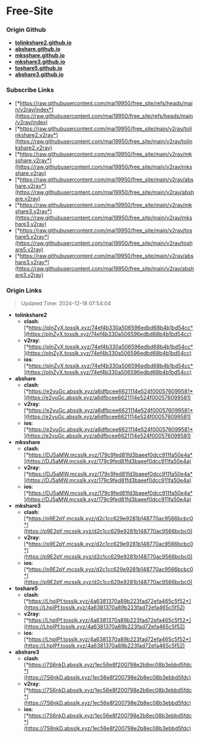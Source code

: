 # Free-Site

### Origin Github

- [**tolinkshare2.github.io**](https://github.com/tolinkshare2/tolinkshare2.github.io)
- [**abshare.github.io**](https://github.com/abshare/abshare.github.io)
- [**mksshare.github.io**](https://github.com/mksshare/mksshare.github.io)
- [**mkshare3.github.io**](https://github.com/mkshare3/mkshare3.github.io)
- [**toshare5.github.io**](https://github.com/toshare5/toshare5.github.io)
- [**abshare3.github.io**](https://github.com/abshare3/abshare3.github.io)

### Subscribe Links

- [*https://raw.githubusercontent.com/mai19950/free_site/refs/heads/main/v2ray/index*](https://raw.githubusercontent.com/mai19950/free_site/refs/heads/main/v2ray/index)
- [*https://raw.githubusercontent.com/mai19950/free_site/main/v2ray/tolinkshare2.v2ray*](https://raw.githubusercontent.com/mai19950/free_site/main/v2ray/tolinkshare2.v2ray)
- [*https://raw.githubusercontent.com/mai19950/free_site/main/v2ray/mksshare.v2ray*](https://raw.githubusercontent.com/mai19950/free_site/main/v2ray/mksshare.v2ray)
- [*https://raw.githubusercontent.com/mai19950/free_site/main/v2ray/abshare.v2ray*](https://raw.githubusercontent.com/mai19950/free_site/main/v2ray/abshare.v2ray)
- [*https://raw.githubusercontent.com/mai19950/free_site/main/v2ray/mkshare3.v2ray*](https://raw.githubusercontent.com/mai19950/free_site/main/v2ray/mkshare3.v2ray)
- [*https://raw.githubusercontent.com/mai19950/free_site/main/v2ray/toshare5.v2ray*](https://raw.githubusercontent.com/mai19950/free_site/main/v2ray/toshare5.v2ray)
- [*https://raw.githubusercontent.com/mai19950/free_site/main/v2ray/abshare3.v2ray*](https://raw.githubusercontent.com/mai19950/free_site/main/v2ray/abshare3.v2ray)

### Origin Links

> Updated Time: 2024-12-18 07:54:04

- **tolinkshare2**
  - **clash**: [*https://plnZyX.tosslk.xyz/74ef4b330a506596edbd68b4b1bd54cc*](https://plnZyX.tosslk.xyz/74ef4b330a506596edbd68b4b1bd54cc)
  - **v2ray**: [*https://plnZyX.tosslk.xyz/74ef4b330a506596edbd68b4b1bd54cc*](https://plnZyX.tosslk.xyz/74ef4b330a506596edbd68b4b1bd54cc)
  - **ios**: [*https://plnZyX.tosslk.xyz/74ef4b330a506596edbd68b4b1bd54cc*](https://plnZyX.tosslk.xyz/74ef4b330a506596edbd68b4b1bd54cc)
- **abshare**
  - **clash**: [*https://e2vuGc.absslk.xyz/a6dfbcee6621114e524f000576099581*](https://e2vuGc.absslk.xyz/a6dfbcee6621114e524f000576099581)
  - **v2ray**: [*https://e2vuGc.absslk.xyz/a6dfbcee6621114e524f000576099581*](https://e2vuGc.absslk.xyz/a6dfbcee6621114e524f000576099581)
  - **ios**: [*https://e2vuGc.absslk.xyz/a6dfbcee6621114e524f000576099581*](https://e2vuGc.absslk.xyz/a6dfbcee6621114e524f000576099581)
- **mksshare**
  - **clash**: [*https://DJ5aMW.mcsslk.xyz/179c9fed81fd3baeef0dcc911fa50e4a*](https://DJ5aMW.mcsslk.xyz/179c9fed81fd3baeef0dcc911fa50e4a)
  - **v2ray**: [*https://DJ5aMW.mcsslk.xyz/179c9fed81fd3baeef0dcc911fa50e4a*](https://DJ5aMW.mcsslk.xyz/179c9fed81fd3baeef0dcc911fa50e4a)
  - **ios**: [*https://DJ5aMW.mcsslk.xyz/179c9fed81fd3baeef0dcc911fa50e4a*](https://DJ5aMW.mcsslk.xyz/179c9fed81fd3baeef0dcc911fa50e4a)
- **mkshare3**
  - **clash**: [*https://p9E2pY.mcsslk.xyz/d2c1cc629e9281b148770ac9566bcbc0*](https://p9E2pY.mcsslk.xyz/d2c1cc629e9281b148770ac9566bcbc0)
  - **v2ray**: [*https://p9E2pY.mcsslk.xyz/d2c1cc629e9281b148770ac9566bcbc0*](https://p9E2pY.mcsslk.xyz/d2c1cc629e9281b148770ac9566bcbc0)
  - **ios**: [*https://p9E2pY.mcsslk.xyz/d2c1cc629e9281b148770ac9566bcbc0*](https://p9E2pY.mcsslk.xyz/d2c1cc629e9281b148770ac9566bcbc0)
- **toshare5**
  - **clash**: [*https://LhpIPf.tosslk.xyz/4a6381370a89b223fad72efa465c5f52*](https://LhpIPf.tosslk.xyz/4a6381370a89b223fad72efa465c5f52)
  - **v2ray**: [*https://LhpIPf.tosslk.xyz/4a6381370a89b223fad72efa465c5f52*](https://LhpIPf.tosslk.xyz/4a6381370a89b223fad72efa465c5f52)
  - **ios**: [*https://LhpIPf.tosslk.xyz/4a6381370a89b223fad72efa465c5f52*](https://LhpIPf.tosslk.xyz/4a6381370a89b223fad72efa465c5f52)
- **abshare3**
  - **clash**: [*https://7S6nkD.absslk.xyz/1ec56e8f200798e2b8ec08b3ebbd5fdc*](https://7S6nkD.absslk.xyz/1ec56e8f200798e2b8ec08b3ebbd5fdc)
  - **v2ray**: [*https://7S6nkD.absslk.xyz/1ec56e8f200798e2b8ec08b3ebbd5fdc*](https://7S6nkD.absslk.xyz/1ec56e8f200798e2b8ec08b3ebbd5fdc)
  - **ios**: [*https://7S6nkD.absslk.xyz/1ec56e8f200798e2b8ec08b3ebbd5fdc*](https://7S6nkD.absslk.xyz/1ec56e8f200798e2b8ec08b3ebbd5fdc)

